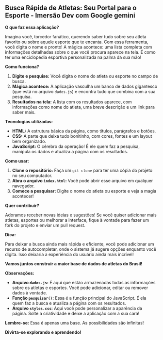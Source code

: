## Busca Rápida de Atletas: Seu Portal para o Esporte - Imersão Dev com Google gemini

**O que faz essa aplicação?**

Imagina você, torcedor fanático, querendo saber tudo sobre seu atleta favorito ou sobre aquele esporte que te encanta. Com essa ferramenta, você digita o nome e pronto! A mágica acontece: uma lista completa com informações detalhadas sobre o que você procura aparece na tela. É como ter uma enciclopédia esportiva personalizada na palma da sua mão!

**Como funciona?**

1. **Digite e pesquise:** Você digita o nome do atleta ou esporte no campo de busca.
2. **Mágica acontece:** A aplicação vasculha um banco de dados gigantesco (que está no arquivo `dados.js`) e encontra tudo que combina com a sua pesquisa.
3. **Resultados na tela:** A lista com os resultados aparece, com informações como nome do atleta, uma breve descrição e um link para saber mais.

**Tecnologias utilizadas:**

* **HTML:** A estrutura básica da página, como títulos, parágrafos e botões.
* **CSS:** A parte que deixa tudo bonitinho, com cores, fontes e um layout bem organizado.
* **JavaScript:** O cérebro da operação! É ele quem faz a pesquisa, manipula os dados e atualiza a página com os resultados.

**Como usar:**

1. **Clone o repositório:** Faça um `git clone` para ter uma cópia do projeto no seu computador.
2. **Abra o arquivo `index.html`:** Você pode abrir esse arquivo em qualquer navegador.
3. **Comece a pesquisar:** Digite o nome do atleta ou esporte e veja a magia acontecer!

**Quer contribuir?**

Adoramos receber novas ideias e sugestões! Se você quiser adicionar mais atletas, esportes ou melhorar a interface, fique à vontade para fazer um fork do projeto e enviar um pull request.

**Dica:**

Para deixar a busca ainda mais rápida e eficiente, você pode adicionar um recurso de autocompletar, onde o sistema já sugere opções enquanto você digita. Isso deixaria a experiência do usuário ainda mais incrível!

**Vamos juntos construir a maior base de dados de atletas do Brasil!** 

**Observações:**

* **Arquivo `dados.js`:** É aqui que estão armazenadas todas as informações sobre os atletas e esportes. Você pode adicionar, editar ou remover dados à vontade.
* **Função `pesquisar()`:** Essa é a função principal do JavaScript. É ela quem faz a busca e atualiza a página com os resultados.
* **Arquivo `styles.css`:** Aqui você pode personalizar a aparência da página. Solte a criatividade e deixe a aplicação com a sua cara!

**Lembre-se:** Essa é apenas uma base. As possibilidades são infinitas! 

**Divirta-se explorando e aprendendo!**
```
